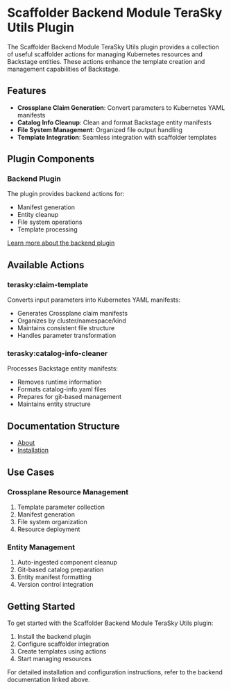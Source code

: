 # Scaffolder Backend Module TeraSky Utils Plugin

The Scaffolder Backend Module TeraSky Utils plugin provides a collection of useful scaffolder actions for managing Kubernetes resources and Backstage entities. These actions enhance the template creation and management capabilities of Backstage.

## Features

- **Crossplane Claim Generation**: Convert parameters to Kubernetes YAML manifests
- **Catalog Info Cleanup**: Clean and format Backstage entity manifests
- **File System Management**: Organized file output handling
- **Template Integration**: Seamless integration with scaffolder templates

## Plugin Components

### Backend Plugin
The plugin provides backend actions for: 
- Manifest generation 
- Entity cleanup 
- File system operations 
- Template processing 

[Learn more about the backend plugin](./backend/about.md)

## Available Actions

### terasky:claim-template
Converts input parameters into Kubernetes YAML manifests: 
- Generates Crossplane claim manifests 
- Organizes by cluster/namespace/kind 
- Maintains consistent file structure 
- Handles parameter transformation 

### terasky:catalog-info-cleaner
Processes Backstage entity manifests: 
- Removes runtime information 
- Formats catalog-info.yaml files 
- Prepares for git-based management 
- Maintains entity structure 

## Documentation Structure
- [About](./backend/about.md)
- [Installation](./backend/install.md)

## Use Cases

### Crossplane Resource Management
1. Template parameter collection
2. Manifest generation
3. File system organization
4. Resource deployment

### Entity Management
1. Auto-ingested component cleanup
2. Git-based catalog preparation
3. Entity manifest formatting
4. Version control integration

## Getting Started

To get started with the Scaffolder Backend Module TeraSky Utils plugin:

1. Install the backend plugin
2. Configure scaffolder integration
3. Create templates using actions
4. Start managing resources

For detailed installation and configuration instructions, refer to the backend documentation linked above. 